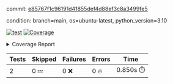 commit: [e85767f1c96191d41855def4d88ef3c8a3499fe5](https://github.com/rcmdnk/python-template/tree/e85767f1c96191d41855def4d88ef3c8a3499fe5)

condition: branch=main, os=ubuntu-latest, python_version=3.10

[![test](https://github.com/rcmdnk/python-template/actions/workflows/test.yml/badge.svg)](https://github.com/rcmdnk/python-template/actions/runs/16559093907)
<a href="https://github.com/rcmdnk/python-template/blob/e85767f1c96191d41855def4d88ef3c8a3499fe5/README.md"><img alt="Coverage" src="https://img.shields.io/badge/Coverage-100%25-brightgreen.svg" /></a><details><summary>Coverage Report </summary><table><tr><th>File</th><th>Stmts</th><th>Miss</th><th>Cover</th></tr><tbody><tr><td><b>TOTAL</b></td><td><b>4</b></td><td><b>0</b></td><td><b>100%</b></td></tr></tbody></table></details>

| Tests | Skipped | Failures | Errors | Time |
| ----- | ------- | -------- | -------- | ------------------ |
| 2 | 0 :zzz: | 0 :x: | 0 :fire: | 0.850s :stopwatch: |

